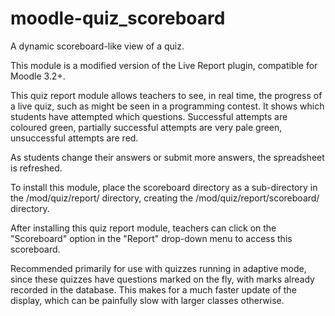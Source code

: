 # moodle-quiz_scoreboard

A dynamic scoreboard-like view of a quiz.

This module is a modified version of the Live Report plugin, compatible for Moodle 3.2+.

This quiz report module allows teachers to see, in real time, the progress of a
live quiz, such as might be seen in a programming contest. It shows which students
have attempted which questions. Successful attempts are coloured green, partially
successful attempts are very pale green, unsuccessful attempts are red.

As students change their answers or submit more answers, the spreadsheet is
refreshed.

To install this module, place the scoreboard directory as a sub-directory in the
<your moodle site>/mod/quiz/report/ directory, creating the
<your moodle site>/mod/quiz/report/scoreboard/ directory.

After installing this quiz report module, teachers can click on the "Scoreboard"
option in the "Report" drop-down menu to access this scoreboard.

Recommended primarily for use with quizzes running in adaptive mode, since
these quizzes have questions marked on the fly, with marks already recorded
in the database. This makes for a much faster update of the display, which
can be painfully slow with larger classes otherwise.
